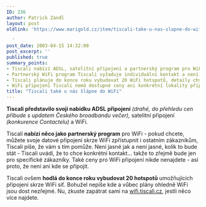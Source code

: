 ```yaml
---
ID: 236
author: Patrick Zandl
layout: post
oldlink: 'https://www.marigold.cz/item/tiscali-take-u-nas-slapne-do-wifi

  '
post_date: 2003-04-15 14:32:00
post_excerpt: ''
published: true
summary_points:
- Tiscali nabízí ADSL, satelitní připojení a partnerský program pro WiFi.
- Partnerský WiFi program Tiscali vyžaduje individuální kontakt a není cenově jasný.
- Tiscali plánuje do konce roku vybudovat 20 WiFi hotspotů, detaily chybí.
- WiFi připojení Tiscali nemá dostupné ceny ani konkrétní lokality připojení.
title: "Tiscali také u nás šlápne do WiFi"
---
```


<p>
<STRONG>Tiscali představilo svoji nabídku ADSL připojení</STRONG> <EM>(drahé, do přehledu cen přibude s updatem Českého broadbandu večer),</EM> satelitní připojení <EM>(konkurence Contactelu)</EM> a WiFi. </p>

<p>
Tiscali <STRONG>nabízí něco jako partnerský program</STRONG> pro WiFi - pokud chcete, můžete svoje datové připojení skrze WiFi zpřístupnit i ostatním zákazníkům, Tiscali píše, že vám s tím pomůže. Není jasné jak a není jasné, kolik to bude stát - Tiscali uvádí, že to chce konkrétní kontakt... takže to zřejmě bude jen pro specifické zákazníky. Také ceny pro WiFi připojení nikde nenajdete - asi proto, že není ani kde se připojit.</p>

<p>
Tiscali ovšem <STRONG>hodlá do konce roku vybudovat 20 hotspotů</STRONG> umožňujících připojení skrze WiFi síť. Bohužel nepíše kde a vůbec plány ohledně WiFi jsou dost nezřejmé. Nu, zkuste zapátrat sami na <A href="http://wifi.tiscali.cz/" target=_blank>wifi.tiscali.cz</A>, jestli něco více najdete.</p>
